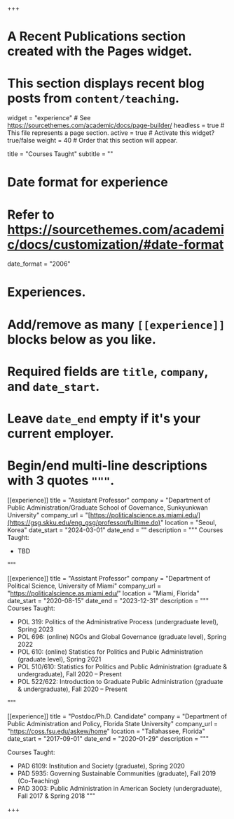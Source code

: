 +++
# A Recent Publications section created with the Pages widget.
# This section displays recent blog posts from `content/teaching`.

widget = "experience"  # See https://sourcethemes.com/academic/docs/page-builder/
headless = true  # This file represents a page section.
active = true  # Activate this widget? true/false
weight = 40  # Order that this section will appear.

title = "Courses Taught"
subtitle = ""



# Date format for experience
#   Refer to https://sourcethemes.com/academic/docs/customization/#date-format
date_format = "2006"

# Experiences.
#   Add/remove as many `[[experience]]` blocks below as you like.
#   Required fields are `title`, `company`, and `date_start`.
#   Leave `date_end` empty if it's your current employer.
#   Begin/end multi-line descriptions with 3 quotes `"""`.
[[experience]]
  title = "Assistant Professor"
  company = "Department of Public Administration/Graduate School of Governance, Sunkyunkwan University"
  company_url = "[https://politicalscience.as.miami.edu/](https://gsg.skku.edu/eng_gsg/professor/fulltime.do)"
  location = "Seoul, Korea"
  date_start = "2024-03-01"
  date_end = ""
  description = """
  Courses Taught:
  
  * TBD

  """

[[experience]]
  title = "Assistant Professor"
  company = "Department of Political Science, University of Miami"
  company_url = "https://politicalscience.as.miami.edu/"
  location = "Miami, Florida"
  date_start = "2020-08-15"
  date_end = "2023-12-31"
  description = """
  Courses Taught:
  
  * POL 319: Politics of the Administrative Process (undergraduate level), Spring 2023
  * POL 696: (online) NGOs and Global Governance (graduate level), Spring 2022
  * POL 610: (online) Statistics for Politics and Public Administration (graduate level), Spring 2021
  * POL 510/610: Statistics for Politics and Public Administration (graduate & undergraduate), Fall 2020 – Present
  * POL 522/622: Introduction to Graduate Public Administration (graduate & undergraduate), Fall 2020 – Present

  """

[[experience]]
  title = "Postdoc/Ph.D. Candidate"
  company = "Department of Public Administration and Policy, Florida State University"
  company_url = "https://coss.fsu.edu/askew/home"
  location = "Tallahassee, Florida"
  date_start = "2017-09-01"
  date_end = "2020-01-29"
  description = """
  
 Courses Taught:
  
  * PAD 6109: Institution and Society (graduate), Spring 2020
  * PAD 5935: Governing Sustainable Communities (graduate), Fall 2019 (Co-Teaching)
  * PAD 3003: Public Administration in American Society (undergraduate), Fall 2017 & Spring 2018
"""


+++
